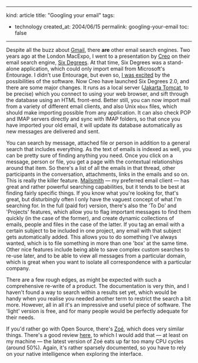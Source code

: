 -----
kind: article
title: "Googling your email"
tags:
- technology
created_at: 2004/06/15
permalink: googling-your-email
toc: false
-----

<p>Despite all the buzz about <a href="https://gmail.google.com/" title="Gmail home page">Gmail</a>, there <strong>are</strong> other email search engines. Two years ago at the London MacExpo, I went to a presentation by <a href="http://www.creo.com" title="Creo">Creo</a> on their email search engine, <a href="http://creo.com/global/products/software_solutions/creative/six_degrees/default.htm" title="Six Degrees">Six Degrees</a>. At that time, Six Degrees was a stand-alone application, which could only import email from Microsoft's Entourage. I didn't use Entourage, but even so, <a href="http://www.rousette.org.uk/blog/archives/2002/11/22/macexpo/" title="MacExpo">I was excited</a> by the possibilities of the software. Now Creo have launched Six Degrees 2.0, and there are some major changes. It runs as a local server (<a href="http://jakarta.apache.org/tomcat/" title="Jakarta Tomcat">Jakarta Tomcat</a>, to be precise) which you connect to using your web browser, and sift through the database using an HTML front-end. Better still, you can now import mail from a variety of different email clients, and also Unix <code>mbox</code> files, which should make importing possible from any application. It can also check POP and IMAP servers directly and sync with IMAP folders, so that once you have imported your old email, it will update its database automatically as new messages are delivered and sent.</p>

<p>You can search by message, attached file or person in addition to a general search that includes everything. As the text of emails is indexed as well, you can be pretty sure of finding anything you need. Once you click on a message, person or file, you get a page with the contextual relationships around that item. So there's a list of all the emails in that thread, other participants in the conversation, attachments, links in the emails and so on. This is really the killer feature. <a href="http://www.barebones.com/products/mailsmith/index.shtml" title="Bare Bones Software - Mailsmith">Mailsmith</a> &mdash; my preferred email client &mdash; has great and rather powerful searching capabilities, but it tends to be best at finding fairly specific things. If you know what you're looking for, that's great, but disturbingly often I only have the vaguest concept of what I'm searching for. In the full (paid for) version, there's also the 'To Do' and 'Projects' features, which allow you to flag important messages to find them quickly (in the case of the former), and create dynamic collections of emails, people and files in the case of the latter. If you tag an email with a certain subject to be included in one project, any email with that subject gets automatically added. This allows you to do something I've always wanted, which is to file something in more than one 'box' at the same time. Other nice features include being able to save complex custom searches to re-use later, and to be able to view all messages from a particular domain, which is great when you want to isolate all correspondence with a particular company.</p><p>There are a few rough edges, as might be expected with such a comprehensive re-write of a product. The documentation is very thin, and I haven't found a way to search within a results set yet, which would be handy when you realise you needed another term to restrict the search a bit more. However, all in all it's an impressive and useful piece of software. The 'light' version is free, and for many people would be perfectly adequate for their needs.</p><p>If you'd rather go with Open Source, there's <a href="http://zoe.nu/" title="I think it's Open Source - it isn't clear from the home page">Zo&eacute;</a>, which does very similar things. There's a good review <a href="http://www.kylecordes.com/story-272-zoe-review.html" title="KyleCordes.com">here</a>, to which I would add that &mdash; at least on my machine &mdash; the latest version of Zo&eacute; eats up far too many CPU cycles (around 50%). Again, it's rather sparsely documented, so you have to rely on your native intelligence when exploring the interface.</p>
